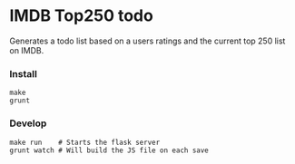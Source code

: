 # IMDB Top250 todo
Generates a todo list based on a users ratings and the current top 250 list on IMDB.

### Install 
    make
    grunt

### Develop
    make run    # Starts the flask server
    grunt watch # Will build the JS file on each save 
